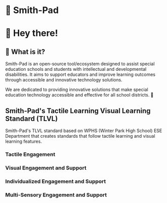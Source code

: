 # 🚀 Smith-Pad

# 👋 Hey there!

## 🎯 What is it?

Smith-Pad is an open-source tool/ecosystem designed to assist special education schools and students
with intellectual and developmental disabilities. It aims to support educators and improve learning 
outcomes through accessible and innovative technology solutions.


We are dedicated to providing innovative solutions that make special 
education technology accessible and effective for all school 
districts. 🌟




## Smith-Pad's Tactile Learning Visual Learning Standard (TLVL)

Smith-Pad's TLVL standard based on WPHS (Winter Park High School) ESE Department
that creates standards that follow tactile learning and visual learning features.


### Tactile Engagement


### Visual Engagement and Support


### Individualized Engagement and Support


### Multi-Sensory Engagement and Support